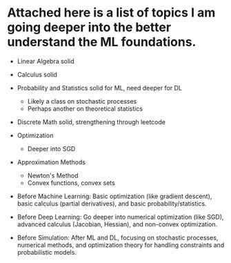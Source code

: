 # Attached here is a list of topics I am going deeper into the better understand the ML foundations. 

- Linear Algebra solid
- Calculus solid
- Probability and Statistics solid for ML, need deeper for DL
  - Likely a class on stochastic processes
  - Perhaps another on theoretical statistics
- Discrete Math solid, strengthening through leetcode
- Optimization
  - Deeper into SGD
- Approximation Methods
  - Newton's Method
  - Convex functions, convex sets 
  
- Before Machine Learning: Basic optimization (like gradient descent), basic calculus (partial derivatives), and basic probability/statistics.

- Before Deep Learning: Go deeper into numerical optimization (like SGD), advanced calculus (Jacobian, Hessian), and non-convex optimization.

- Before Simulation: After ML and DL, focusing on stochastic processes, numerical methods, and optimization theory for handling constraints and probabilistic models.
